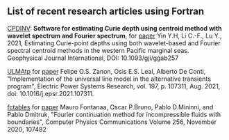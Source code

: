 ## List of recent research articles using Fortran

[CPDINV](https://github.com/yinyih/CPDINV): **Software for estimating Curie depth using centroid method with wavelet spectrum and Fourier spectrum**, 
for [paper](https://academic.oup.com/gji/article-abstract/227/2/798/6313283)
Yin Y.H, Li C.-F., Lu Y., 2021, Estimating Curie-point depths using both wavelet-based and Fourier spectral centroid methods in the western Pacific marginal seas. Geophysical Journal International, DOI: 10.1093/gji/ggab257

[ULMAtp](https://github.com/zanonfelipe/ULMAtp) for [paper](https://www.sciencedirect.com/science/article/abs/pii/S0378779621002923)
Felipe O.S. Zanon, Osis E.S. Leal, Alberto De Conti, "Implementation of the universal line model in the alternative transients program", Electric Power Systems Research, vol. 197, p. 107311, Aug. 2021, doi: 10.1016/j.epsr.2021.107311.

[fctables](https://github.com/mfontanaar/fctables) for [paper](https://www.sciencedirect.com/science/article/abs/pii/S0010465520302265?via%3Dihub) 
Mauro Fontanaa, Oscar P.Bruno, Pablo D.Mininni, and Pablo Dmitruk, "Fourier continuation method for incompressible fluids with boundaries",
Computer Physics Communications Volume 256, November 2020, 107482
